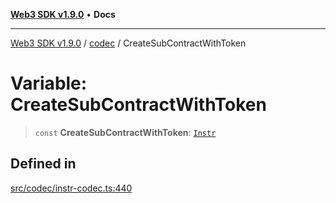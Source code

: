 [**Web3 SDK v1.9.0**](../../../README.md) • **Docs**

***

[Web3 SDK v1.9.0](../../../globals.md) / [codec](../README.md) / CreateSubContractWithToken

# Variable: CreateSubContractWithToken

> `const` **CreateSubContractWithToken**: [`Instr`](../type-aliases/Instr.md)

## Defined in

[src/codec/instr-codec.ts:440](https://github.com/Mystic-Nayy/alephium-web3/blob/c1afd789a197ce5fe21f08c2965942090157c33d/packages/web3/src/codec/instr-codec.ts#L440)
